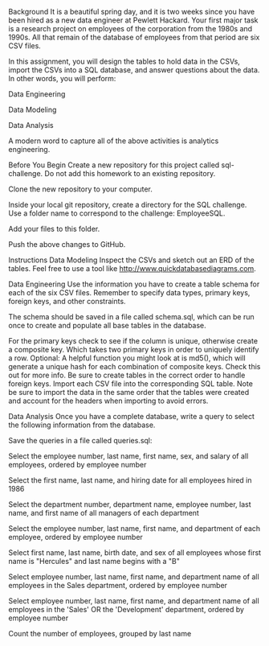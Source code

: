 Background
It is a beautiful spring day, and it is two weeks since you have been hired as a new data engineer at Pewlett Hackard. Your first major task is a research project on employees of the corporation from the 1980s and 1990s. All that remain of the database of employees from that period are six CSV files.

In this assignment, you will design the tables to hold data in the CSVs, import the CSVs into a SQL database, and answer questions about the data. In other words, you will perform:

Data Engineering

Data Modeling

Data Analysis

A modern word to capture all of the above activities is analytics engineering.

Before You Begin
Create a new repository for this project called sql-challenge. Do not add this homework to an existing repository.

Clone the new repository to your computer.

Inside your local git repository, create a directory for the SQL challenge. Use a folder name to correspond to the challenge: EmployeeSQL.

Add your files to this folder.

Push the above changes to GitHub.

Instructions
Data Modeling
Inspect the CSVs and sketch out an ERD of the tables. Feel free to use a tool like http://www.quickdatabasediagrams.com.

Data Engineering
Use the information you have to create a table schema for each of the six CSV files. Remember to specify data types, primary keys, foreign keys, and other constraints.

The schema should be saved in a file called schema.sql, which can be run once to create and populate all base tables in the database.

For the primary keys check to see if the column is unique, otherwise create a composite key. Which takes two primary keys in order to uniquely identify a row. Optional: A helpful function you might look at is md5(), which will generate a unique hash for each combination of composite keys. Check this out for more info.
Be sure to create tables in the correct order to handle foreign keys.
Import each CSV file into the corresponding SQL table. Note be sure to import the data in the same order that the tables were created and account for the headers when importing to avoid errors.

Data Analysis
Once you have a complete database, write a query to select the following information from the database.

Save the queries in a file called queries.sql:

Select the employee number, last name, first name, sex, and salary of all employees, ordered by employee number

Select the first name, last name, and hiring date for all employees hired in 1986

Select the department number, department name, employee number, last name, and first name of all managers of each department

Select the employee number, last name, first name, and department of each employee, ordered by employee number

Select first name, last name, birth date, and sex of all employees whose first name is "Hercules" and last name begins with a "B"

Select employee number, last name, first name, and department name of all employees in the Sales department, ordered by employee number

Select employee number, last name, first name, and department name of all employees in the 'Sales' OR the 'Development' department, ordered by employee number

Count the number of employees, grouped by last name
